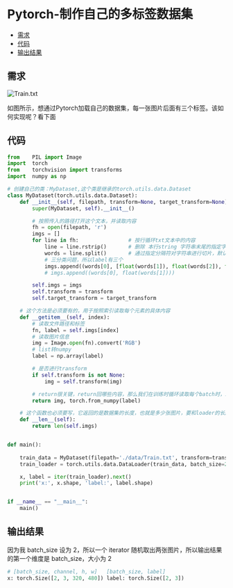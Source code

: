 # Pytorch-制作自己的多标签数据集

  - [需求](#%E9%9C%80%E6%B1%82)
  - [代码](#%E4%BB%A3%E7%A0%81)
  - [输出结果](#%E8%BE%93%E5%87%BA%E7%BB%93%E6%9E%9C)

## 需求
![Train.txt](https://cdn.jsdelivr.net/gh/ylsislove/image-home/test/20200606170421.png)

如图所示，想通过Pytorch加载自己的数据集，每一张图片后面有三个标签。该如何实现呢？看下面

## 代码
```python
from    PIL import Image
import  torch
from    torchvision import transforms
import  numpy as np

# 创建自己的类：MyDataset,这个类是继承的torch.utils.data.Dataset
class MyDataset(torch.utils.data.Dataset): 
    def __init__(self, filepath, transform=None, target_transform=None):
        super(MyDataset, self).__init__()

        # 按照传入的路径打开这个文本，并读取内容
        fh = open(filepath, 'r') 
        imgs = []
        for line in fh:                # 按行循环txt文本中的内容
            line = line.rstrip()       # 删除 本行string 字符串末尾的指定字符，这个方法的详细介绍自己查询python
            words = line.split()       # 通过指定分隔符对字符串进行切片，默认为所有的空字符，包括空格、换行、制表符等
            # 三分类问题，所以label有三个
            imgs.append((words[0], [float(words[1]), float(words[2]), float(words[3])]))
            # imgs.append((words[0], float(words[1])))

        self.imgs = imgs
        self.transform = transform
        self.target_transform = target_transform

    # 这个方法是必须要有的，用于按照索引读取每个元素的具体内容
    def __getitem__(self, index):
        # 读取文件路径和标签
        fn, label = self.imgs[index]
        # 读取图片信息
        img = Image.open(fn).convert('RGB')
        # list转numpy
        label = np.array(label)

        # 是否进行transform
        if self.transform is not None:
            img = self.transform(img)

        # return很关键，return回哪些内容，那么我们在训练时循环读取每个batch时，就能获得哪些内容
        return img, torch.from_numpy(label)

    # 这个函数也必须要写，它返回的是数据集的长度，也就是多少张图片，要和loader的长度作区分
    def __len__(self): 
        return len(self.imgs)


def main():
    
    train_data = MyDataset(filepath='./data/Train.txt', transform=transforms.ToTensor())
    train_loader = torch.utils.data.DataLoader(train_data, batch_size=2, shuffle=True)

    x, label = iter(train_loader).next()
    print('x:', x.shape, 'label:', label.shape)


if __name__ == "__main__":
    main()
```

## 输出结果
因为我 batch_size 设为 2，所以一个 iterator 随机取出两张图片，所以输出结果的第一个维度是 batch_size，大小为 2
```python
# [batch_size, channel, h, w]   [batch_size, label]
x: torch.Size([2, 3, 320, 480]) label: torch.Size([2, 3])
```